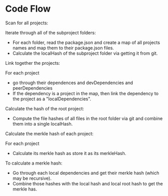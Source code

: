 # Code Flow

Scan for all projects:

Iterate through all of the subproject folders:

- For each folder, read the package.json and create a map of all projects names and map them to their package.json files.
- Calculate the localHash of the subproject folder via getting it from git.

Link together the projects:

For each project

- go through their dependences and devDependencies and peerDependencies
- If the dependency is a project in the map, then link the dependency to the project as a "localDependencies".

Calculate the hash of the root project:

- Compute the file hashes of all files in the root folder via git and combine them into a single localHash.

Calculate the merkle hash of each project:

For each project

- Calculate its merkle hash as store it as its merkleHash.

To calculate a merkle hash:

- Go through each local dependencies and get their merkle hash (which may be recursive).
- Combine those hashes with the local hash and local root hash to get the merkle has.
